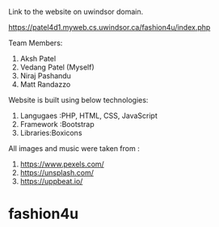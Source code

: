 Link to the website on uwindsor domain. 

 https://patel4d1.myweb.cs.uwindsor.ca/fashion4u/index.php
 
 
 Team Members:
 1) Aksh Patel
 2) Vedang Patel (Myself)
 3) Niraj Pashandu
 4) Matt Randazzo
 

  Website is built using below technologies:
 1) Langugaes :PHP, HTML, CSS, JavaScript 
 2) Framework :Bootstrap
 3) Libraries:Boxicons
 
 All images and music were taken from :
 1) https://www.pexels.com/
 2) https://unsplash.com/
 3) https://uppbeat.io/
# fashion4u
